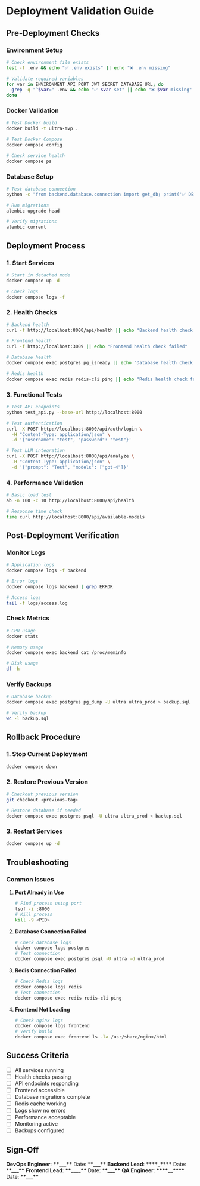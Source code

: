 # Deployment Validation Guide

## Pre-Deployment Checks

### Environment Setup

```bash
# Check environment file exists
test -f .env && echo "✅ .env exists" || echo "❌ .env missing"

# Validate required variables
for var in ENVIRONMENT API_PORT JWT_SECRET DATABASE_URL; do
  grep -q "^$var=" .env && echo "✅ $var set" || echo "❌ $var missing"
done
```

### Docker Validation

```bash
# Test Docker build
docker build -t ultra-mvp .

# Test Docker Compose
docker compose config

# Check service health
docker compose ps
```

### Database Setup

```bash
# Test database connection
python -c "from backend.database.connection import get_db; print('✅ DB connection OK')"

# Run migrations
alembic upgrade head

# Verify migrations
alembic current
```

## Deployment Process

### 1. Start Services

```bash
# Start in detached mode
docker compose up -d

# Check logs
docker compose logs -f
```

### 2. Health Checks

```bash
# Backend health
curl -f http://localhost:8000/api/health || echo "Backend health check failed"

# Frontend health
curl -f http://localhost:3009 || echo "Frontend health check failed"

# Database health
docker compose exec postgres pg_isready || echo "Database health check failed"

# Redis health
docker compose exec redis redis-cli ping || echo "Redis health check failed"
```

### 3. Functional Tests

```bash
# Test API endpoints
python test_api.py --base-url http://localhost:8000

# Test authentication
curl -X POST http://localhost:8000/api/auth/login \
  -H "Content-Type: application/json" \
  -d '{"username": "test", "password": "test"}'

# Test LLM integration
curl -X POST http://localhost:8000/api/analyze \
  -H "Content-Type: application/json" \
  -d '{"prompt": "Test", "models": ["gpt-4"]}'
```

### 4. Performance Validation

```bash
# Basic load test
ab -n 100 -c 10 http://localhost:8000/api/health

# Response time check
time curl http://localhost:8000/api/available-models
```

## Post-Deployment Verification

### Monitor Logs

```bash
# Application logs
docker compose logs -f backend

# Error logs
docker compose logs backend | grep ERROR

# Access logs
tail -f logs/access.log
```

### Check Metrics

```bash
# CPU usage
docker stats

# Memory usage
docker compose exec backend cat /proc/meminfo

# Disk usage
df -h
```

### Verify Backups

```bash
# Database backup
docker compose exec postgres pg_dump -U ultra ultra_prod > backup.sql

# Verify backup
wc -l backup.sql
```

## Rollback Procedure

### 1. Stop Current Deployment

```bash
docker compose down
```

### 2. Restore Previous Version

```bash
# Checkout previous version
git checkout <previous-tag>

# Restore database if needed
docker compose exec postgres psql -U ultra ultra_prod < backup.sql
```

### 3. Restart Services

```bash
docker compose up -d
```

## Troubleshooting

### Common Issues

1. **Port Already in Use**

   ```bash
   # Find process using port
   lsof -i :8000
   # Kill process
   kill -9 <PID>
   ```

2. **Database Connection Failed**

   ```bash
   # Check database logs
   docker compose logs postgres
   # Test connection
   docker compose exec postgres psql -U ultra -d ultra_prod
   ```

3. **Redis Connection Failed**

   ```bash
   # Check Redis logs
   docker compose logs redis
   # Test connection
   docker compose exec redis redis-cli ping
   ```

4. **Frontend Not Loading**
   ```bash
   # Check nginx logs
   docker compose logs frontend
   # Verify build
   docker compose exec frontend ls -la /usr/share/nginx/html
   ```

## Success Criteria

- [ ] All services running
- [ ] Health checks passing
- [ ] API endpoints responding
- [ ] Frontend accessible
- [ ] Database migrations complete
- [ ] Redis cache working
- [ ] Logs show no errors
- [ ] Performance acceptable
- [ ] Monitoring active
- [ ] Backups configured

## Sign-Off

**DevOps Engineer**: **\*\***\_\_\_**\*\*** Date: \***\*\_\_\_\*\***
**Backend Lead**: **\*\*\*\***\_**\*\*\*\*** Date: \***\*\_\_\_\*\***
**Frontend Lead**: **\*\***\_\_\_\_**\*\*** Date: \***\*\_\_\_\*\***
**QA Engineer**: **\*\*\*\***\_\_**\*\*\*\*** Date: \***\*\_\_\_\*\***
